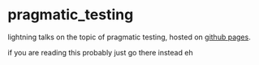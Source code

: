 # pragmatic_testing
lightning talks on the topic of pragmatic testing, hosted on [github pages](http://nmacinnis.github.io/pragmatic_testing/).


if you are reading this probably just go there instead eh
